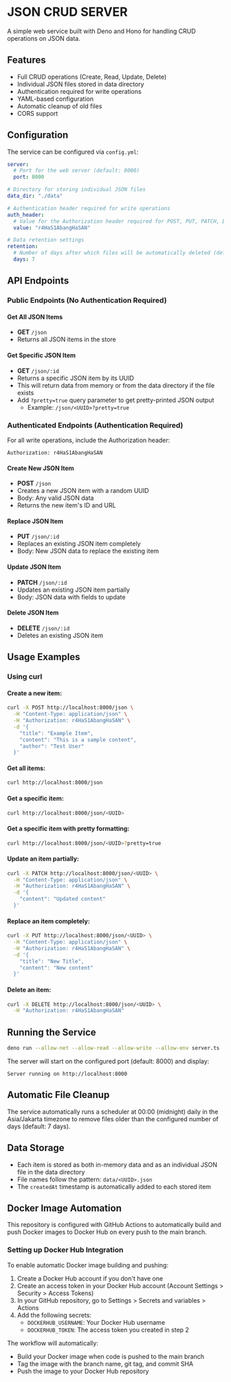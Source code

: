 # JSON CRUD SERVER

A simple web service built with Deno and Hono for handling CRUD operations on JSON data.

## Features
- Full CRUD operations (Create, Read, Update, Delete)
- Individual JSON files stored in data directory
- Authentication required for write operations
- YAML-based configuration
- Automatic cleanup of old files
- CORS support

## Configuration

The service can be configured via `config.yml`:

```yaml
server:
  # Port for the web server (default: 8000)
  port: 8000

# Directory for storing individual JSON files
data_dir: "./data"

# Authentication header required for write operations
auth_header:
  # Value for the Authorization header required for POST, PUT, PATCH, DELETE
  value: "r4HaS1AbangHaSAN"

# Data retention settings
retention:
  # Number of days after which files will be automatically deleted (default: 7)
  days: 7
```

## API Endpoints

### Public Endpoints (No Authentication Required)

#### Get All JSON Items
- **GET** `/json`
- Returns all JSON items in the store

#### Get Specific JSON Item
- **GET** `/json/:id`
- Returns a specific JSON item by its UUID
- This will return data from memory or from the data directory if the file exists
- Add `?pretty=true` query parameter to get pretty-printed JSON output
  - Example: `/json/<UUID>?pretty=true`

### Authenticated Endpoints (Authentication Required)

For all write operations, include the Authorization header:
```
Authorization: r4HaS1AbangHaSAN
```

#### Create New JSON Item
- **POST** `/json`
- Creates a new JSON item with a random UUID
- Body: Any valid JSON data
- Returns the new item's ID and URL

#### Replace JSON Item
- **PUT** `/json/:id`
- Replaces an existing JSON item completely
- Body: New JSON data to replace the existing item

#### Update JSON Item
- **PATCH** `/json/:id`
- Updates an existing JSON item partially
- Body: JSON data with fields to update

#### Delete JSON Item
- **DELETE** `/json/:id`
- Deletes an existing JSON item

## Usage Examples

### Using curl

#### Create a new item:
```bash
curl -X POST http://localhost:8000/json \
  -H "Content-Type: application/json" \
  -H "Authorization: r4HaS1AbangHaSAN" \
  -d '{
    "title": "Example Item",
    "content": "This is a sample content",
    "author": "Test User"
  }'
```

#### Get all items:
```bash
curl http://localhost:8000/json
```

#### Get a specific item:
```bash
curl http://localhost:8000/json/<UUID>
```

#### Get a specific item with pretty formatting:
```bash
curl http://localhost:8000/json/<UUID>?pretty=true
```

#### Update an item partially:
```bash
curl -X PATCH http://localhost:8000/json/<UUID> \
  -H "Content-Type: application/json" \
  -H "Authorization: r4HaS1AbangHaSAN" \
  -d '{
    "content": "Updated content"
  }'
```

#### Replace an item completely:
```bash
curl -X PUT http://localhost:8000/json/<UUID> \
  -H "Content-Type: application/json" \
  -H "Authorization: r4HaS1AbangHaSAN" \
  -d '{
    "title": "New Title",
    "content": "New content"
  }'
```

#### Delete an item:
```bash
curl -X DELETE http://localhost:8000/json/<UUID> \
  -H "Authorization: r4HaS1AbangHaSAN"
```

## Running the Service

```bash
deno run --allow-net --allow-read --allow-write --allow-env server.ts
```

The server will start on the configured port (default: 8000) and display:
```
Server running on http://localhost:8000
```

## Automatic File Cleanup

The service automatically runs a scheduler at 00:00 (midnight) daily in the Asia/Jakarta timezone to remove files older than the configured number of days (default: 7 days).

## Data Storage

- Each item is stored as both in-memory data and as an individual JSON file in the data directory
- File names follow the pattern: `data/<UUID>.json`
- The `createdAt` timestamp is automatically added to each stored item

## Docker Image Automation

This repository is configured with GitHub Actions to automatically build and push Docker images to Docker Hub on every push to the main branch.

### Setting up Docker Hub Integration

To enable automatic Docker image building and pushing:

1. Create a Docker Hub account if you don't have one
2. Create an access token in your Docker Hub account (Account Settings > Security > Access Tokens)
3. In your GitHub repository, go to Settings > Secrets and variables > Actions
4. Add the following secrets:
   - `DOCKERHUB_USERNAME`: Your Docker Hub username
   - `DOCKERHUB_TOKEN`: The access token you created in step 2

The workflow will automatically:
- Build your Docker image when code is pushed to the main branch
- Tag the image with the branch name, git tag, and commit SHA
- Push the image to your Docker Hub repository
